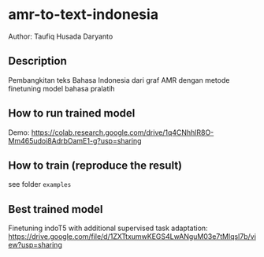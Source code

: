 # amr-to-text-indonesia
Author: Taufiq Husada Daryanto

## Description
Pembangkitan teks Bahasa Indonesia dari graf AMR dengan metode finetuning model bahasa pralatih

## How to run trained model
Demo: https://colab.research.google.com/drive/1q4CNhhlR8O-Mm465udoi8AdrbOamE1-g?usp=sharing

## How to train (reproduce the result)
see folder `examples`

## Best trained model
Finetuning indoT5 with additional supervised task adaptation: https://drive.google.com/file/d/1ZXTtxumwKEGS4LwANguM03e7tMlqsl7b/view?usp=sharing
